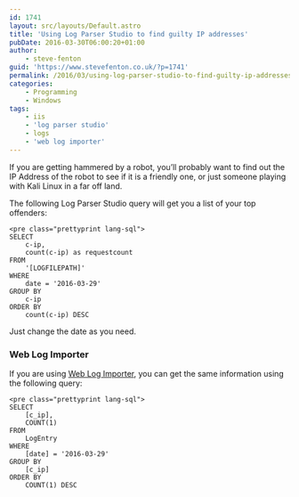 ```yaml
---
id: 1741
layout: src/layouts/Default.astro
title: 'Using Log Parser Studio to find guilty IP addresses'
pubDate: 2016-03-30T06:00:20+01:00
author:
    - steve-fenton
guid: 'https://www.stevefenton.co.uk/?p=1741'
permalink: /2016/03/using-log-parser-studio-to-find-guilty-ip-addresses/
categories:
    - Programming
    - Windows
tags:
    - iis
    - 'log parser studio'
    - logs
    - 'web log importer'
---
```


If you are getting hammered by a robot, you’ll probably want to find out the IP Address of the robot to see if it is a friendly one, or just someone playing with Kali Linux in a far off land.

The following Log Parser Studio query will get you a list of your top offenders:

```
<pre class="prettyprint lang-sql">
SELECT
    c-ip,
    count(c-ip) as requestcount
FROM
    '[LOGFILEPATH]'
WHERE
    date = '2016-03-29' 
GROUP BY
    c-ip
ORDER BY
    count(c-ip) DESC
```

Just change the date as you need.

### Web Log Importer

If you are using [Web Log Importer](https://www.stevefenton.co.uk/tag/web-log-importer/), you can get the same information using the following query:

```
<pre class="prettyprint lang-sql">
SELECT
    [c_ip],
    COUNT(1)
FROM
    LogEntry
WHERE
    [date] = '2016-03-29' 
GROUP BY
    [c_ip]
ORDER BY
    COUNT(1) DESC
```